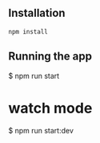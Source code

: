 ## Installation

```
npm install

```

## Running the app

$ npm run start

# watch mode

$ npm run start:dev
